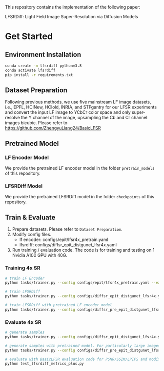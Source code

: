 This repository contains the implementation of the following paper:

  LFSRDiff: Light Field Image Super-Resolution via Diffusion Models

# Get Started

## Environment Installation

```bash
conda create -n lfsrdiff python=3.8
conda activate lfsrdiff
pip install -r requirements.txt
```

## Dataset Preparation

Following previous methods, we use five mainstream LF image datasets, i.e., EPFL, HCINew, HCIold, INRIA, and STFgantry for our LFSR experiments and convert the input LF image to YCbCr color space and only super-resolve the Y channel of the image, upsampling the Cb and Cr channel images bicubic. Please refer to https://github.com/ZhengyuLiang24/BasicLFSR


## Pretrained Model

### LF Encoder Model
We provide the pretrained LF encoder model in the folder ``pretrain_models`` of this repository.

### LFSRDiff Model
We provide the pretrained LFSRDiff model in the folder ``checkpoints`` of this repository.

## Train & Evaluate
1. Prepare datasets. Please refer to ``Dataset Preparation``.
2. Modify config files.
    - lf encoder: configs/epit/lfsr4x_pretrain.yaml
    - lfsrdiff: configs/diffsr_epit_distgunet_lfsr4x.yaml
3. Run training / evaluation code. The code is for training and testing on 1 Nvidia A100 GPU with 40G. 

### Training 4x SR

```bash
# train LF Encoder
python tasks/trainer.py --config configs/epit/lfsr4x_pretrain.yaml --exp_name epit_y_lfsr4x_c32_bs4 --reset

# train LFSRDiff
python tasks/trainer.py --config configs/diffsr_epit_distgunet_lfsr4x.yaml --exp_name diffsr_epit_distgunet_m1111_lfsr4x_c32_bs4 --reset

# train LFSRDiff with pretrained LF encoder model
python tasks/trainer.py --config configs/diffsr_pre_epit_distgunet_lfsr4x.yaml --exp_name diffsr_pre_epit_distgunet_m1111_lfsr4x_c64_bs2_1e4 --reset
```

### Evaluate 4x SR

```bash
# generate samples
python tasks/trainer.py --config configs/diffsr_epit_distgunet_lfsr4x.yaml --exp_name diffsr_epit_distgunet_m1111_lfsr4x_c32_bs4 --infer

# generate samples with pretrained model. For particularly large images, a crop test is required.
python tasks/trainer.py --config configs/diffsr_pre_epit_distgunet_lfsr4x.yaml --exp_name diffsr_pre_epit_distgunet_m1111_lfsr4x_c64_bs2_1e4 --infer

# evaluate with BasicLFSR evaluation code for PSNR/SSIM/LPIPS and modify path of ``result_dir`` 
python test_lfsrdiff_metrics_plus.py
```

